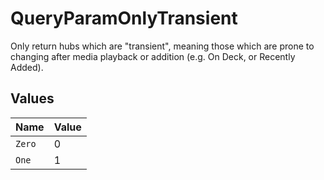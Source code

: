 # QueryParamOnlyTransient

Only return hubs which are "transient", meaning those which are prone to changing after media playback or addition (e.g. On Deck, or Recently Added).


## Values

| Name   | Value  |
| ------ | ------ |
| `Zero` | 0      |
| `One`  | 1      |